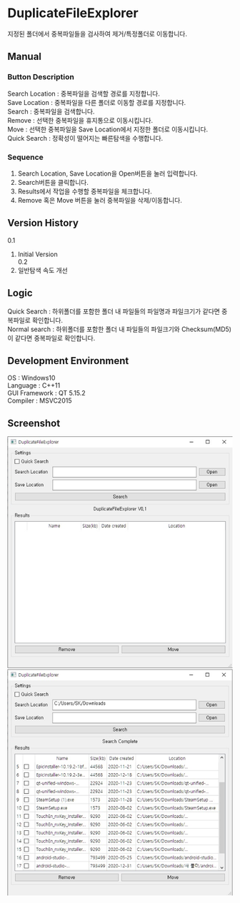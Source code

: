 # DuplicateFileExplorer
지정된 폴더에서 중복파일들을 검사하여 제거/특정폴더로 이동합니다.  

## Manual

### Button Description  
Search Location : 중복파일을 검색할 경로를 지정합니다.  
Save Location : 중복파일을 다른 폴더로 이동할 경로를 지정합니다.  
Search : 중복파일을 검색합니다.  
Remove : 선택한 중복파일을 휴지통으로 이동시킵니다.  
Move : 선택한 중복파일을 Save Location에서 지정한 폴더로 이동시킵니다.  
Quick Search : 정확성이 떨어지는 빠른탐색을 수행합니다.  

### Sequence
1. Search Location, Save Location을 Open버튼을 눌러 입력합니다.
2. Search버튼을 클릭합니다.
3. Results에서 작업을 수행할 중복파일을 체크합니다.
4. Remove 혹은 Move 버튼을 눌러 중복파일을 삭제/이동합니다.

## Version History
0.1 
 1. Initial Version  
0.2 
 1. 일반탐색 속도 개선

## Logic
Quick Search : 하위폴더를 포함한 폴더 내 파일들의 파일명과 파일크기가 같다면 중복파일로 확인합니다.  
Normal search : 하위폴더를 포함한 폴더 내 파일들의 파일크기와 Checksum(MD5)이 같다면 중복파일로 확인합니다.

## Development Environment  
OS : Windows10  
Language : C++11  
GUI Framework : QT 5.15.2  
Compiler : MSVC2015  

## Screenshot  
![ex_screenshot](./img/DuplicateFileExplorer_screenshot1.jpg)
![ex_screenshot](./img/DuplicateFileExplorer_screenshot2.jpg)
